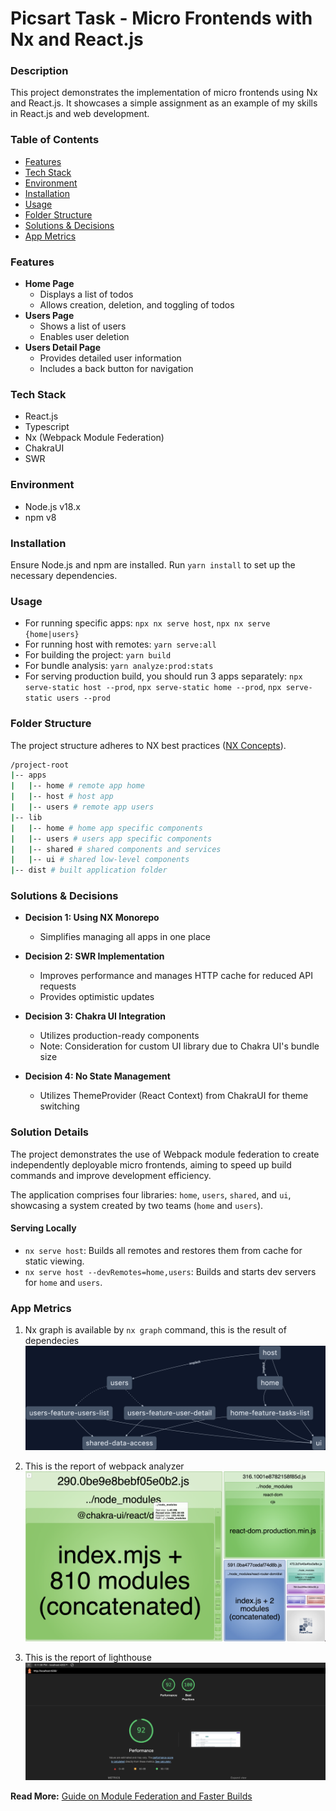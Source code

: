# Picsart Task - Micro Frontends with Nx and React.js

### Description
This project demonstrates the implementation of micro frontends using Nx and React.js. It showcases a simple assignment as an example of my skills in React.js and web development.

### Table of Contents
- [Features](#features)
- [Tech Stack](#tech-stack)
- [Environment](#environment)
- [Installation](#installation)
- [Usage](#usage)
- [Folder Structure](#folder-structure)
- [Solutions & Decisions](#solutions--decisions)
- [App Metrics](#app-metrics)

### Features
- **Home Page**
  - Displays a list of todos
  - Allows creation, deletion, and toggling of todos
- **Users Page**
  - Shows a list of users
  - Enables user deletion
- **Users Detail Page**
  - Provides detailed user information
  - Includes a back button for navigation

### Tech Stack
- React.js
- Typescript
- Nx (Webpack Module Federation)
- ChakraUI
- SWR

### Environment
- Node.js v18.x
- npm v8

### Installation
Ensure Node.js and npm are installed. Run `yarn install` to set up the necessary dependencies.

### Usage
- For running specific apps: `npx nx serve host`, `npx nx serve {home|users}`
- For running host with remotes: `yarn serve:all`
- For building the project: `yarn build`
- For bundle analysis: `yarn analyze:prod:stats`
- For serving production build, you should run 3 apps separately: `npx serve-static host --prod`, `npx serve-static home --prod`, `npx serve-static users --prod`

### Folder Structure
The project structure adheres to NX best practices ([NX Concepts](https://nx.dev/concepts/more-concepts/applications-and-libraries)).
```bash
/project-root
|-- apps
|   |-- home # remote app home
|   |-- host # host app
|   |-- users # remote app users
|-- lib
|   |-- home # home app specific components
|   |-- users # users app specific components
|   |-- shared # shared components and services
|   |-- ui # shared low-level components
|-- dist # built application folder
```

### Solutions & Decisions
- **Decision 1: Using NX Monorepo**
  - Simplifies managing all apps in one place

- **Decision 2: SWR Implementation**
  - Improves performance and manages HTTP cache for reduced API requests
  - Provides optimistic updates

- **Decision 3: Chakra UI Integration**
  - Utilizes production-ready components
  - Note: Consideration for custom UI library due to Chakra UI's bundle size

- **Decision 4: No State Management**
  - Utilizes ThemeProvider (React Context) from ChakraUI for theme switching

### Solution Details
The project demonstrates the use of Webpack module federation to create independently deployable micro frontends, aiming to speed up build commands and improve development efficiency.

The application comprises four libraries: `home`, `users`, `shared`, and `ui`, showcasing a system created by two teams (`home` and `users`).

#### Serving Locally
- `nx serve host`: Builds all remotes and restores them from cache for static viewing.
- `nx serve host --devRemotes=home,users`: Builds and starts dev servers for `home` and `users`.


### App Metrics
1. Nx graph is available by `nx graph` command, this is the result of dependecies
![Project graph](./readme-assets/graph.png)

2. This is the report of webpack analyzer
![Webpack report](./readme-assets/webpack.png)

3. This is the report of lighthouse
![Lighthouse graph](./readme-assets/lighthouse.png)


**Read More:** [Guide on Module Federation and Faster Builds](https://nx.dev/module-federation/faster-builds)

